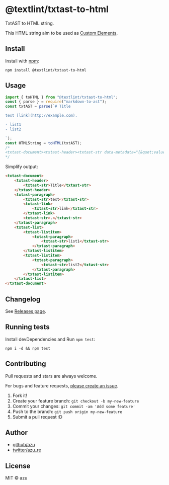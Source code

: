 # @textlint/txtast-to-html

TxtAST to HTML string.

This HTML string aim to be used as [Custom Elements](https://www.w3.org/TR/custom-elements/ "Custom Elements").

## Install

Install with [npm](https://www.npmjs.com/):

    npm install @textlint/txtast-to-html

## Usage

```ts
import { toHTML } from "@textlint/txtast-to-html";
const { parse } = require("markdown-to-ast");
const txtAST = parse(`# Title

text [link](http://example.com).

- list1
- list2

`);
const HTMLString = toHTML(txtAST);
/*
<txtast-document><txtast-header><txtast-str data-metadata="{&quot;value&quot;:&quot;Title&quot;,&quot;loc&quot;:{&quot;start&quot;:{&quot;line&quot;:1,&quot;column&quot;:2},&quot;end&quot;:{&quot;line&quot;:1,&quot;column&quot;:7}},&quot;range&quot;:[2,7]}">Title</txtast-str></txtast-header><txtast-paragraph><txtast-str data-metadata="{&quot;value&quot;:&quot;text &quot;,&quot;loc&quot;:{&quot;start&quot;:{&quot;line&quot;:3,&quot;column&quot;:0},&quot;end&quot;:{&quot;line&quot;:3,&quot;column&quot;:5}},&quot;range&quot;:[17,22]}">text </txtast-str><txtast-link><txtast-str data-metadata="{&quot;value&quot;:&quot;link&quot;,&quot;loc&quot;:{&quot;start&quot;:{&quot;line&quot;:3,&quot;column&quot;:6},&quot;end&quot;:{&quot;line&quot;:3,&quot;column&quot;:10}},&quot;range&quot;:[23,27]}">link</txtast-str></txtast-link><txtast-str data-metadata="{&quot;value&quot;:&quot;.&quot;,&quot;loc&quot;:{&quot;start&quot;:{&quot;line&quot;:3,&quot;column&quot;:31},&quot;end&quot;:{&quot;line&quot;:3,&quot;column&quot;:32}},&quot;range&quot;:[48,49]}">.</txtast-str></txtast-paragraph><txtast-list><txtast-listitem><txtast-paragraph><txtast-str data-metadata="{&quot;value&quot;:&quot;list1&quot;,&quot;loc&quot;:{&quot;start&quot;:{&quot;line&quot;:5,&quot;column&quot;:2},&quot;end&quot;:{&quot;line&quot;:5,&quot;column&quot;:7}},&quot;range&quot;:[53,58]}">list1</txtast-str></txtast-paragraph></txtast-listitem><txtast-listitem><txtast-paragraph><txtast-str data-metadata="{&quot;value&quot;:&quot;list2&quot;,&quot;loc&quot;:{&quot;start&quot;:{&quot;line&quot;:6,&quot;column&quot;:2},&quot;end&quot;:{&quot;line&quot;:6,&quot;column&quot;:7}},&quot;range&quot;:[61,66]}">list2</txtast-str></txtast-paragraph></txtast-listitem></txtast-list></txtast-document>
*/
```

Simplify output:

```html
<txtast-document>
    <txtast-header>
        <txtast-str>Title</txtast-str>
    </txtast-header>
    <txtast-paragraph>
        <txtast-str>text</txtast-str>
        <txtast-link>
            <txtast-str>link</txtast-str>
        </txtast-link>
        <txtast-str>.</txtast-str>
    </txtast-paragraph>
    <txtast-list>
        <txtast-listitem>
            <txtast-paragraph>
                <txtast-str>list1</txtast-str>
            </txtast-paragraph>
        </txtast-listitem>
        <txtast-listitem>
            <txtast-paragraph>
                <txtast-str>list2</txtast-str>
            </txtast-paragraph>
        </txtast-listitem>
    </txtast-list>
</txtast-document>
```

## Changelog

See [Releases page](https://github.com/textlint/txtast-to-html/releases).

## Running tests

Install devDependencies and Run `npm test`:

    npm i -d && npm test

## Contributing

Pull requests and stars are always welcome.

For bugs and feature requests, [please create an issue](https://github.com/textlint/txtast-to-html/issues).

1. Fork it!
2. Create your feature branch: `git checkout -b my-new-feature`
3. Commit your changes: `git commit -am 'Add some feature'`
4. Push to the branch: `git push origin my-new-feature`
5. Submit a pull request :D

## Author

- [github/azu](https://github.com/azu)
- [twitter/azu_re](https://twitter.com/azu_re)

## License

MIT © azu
